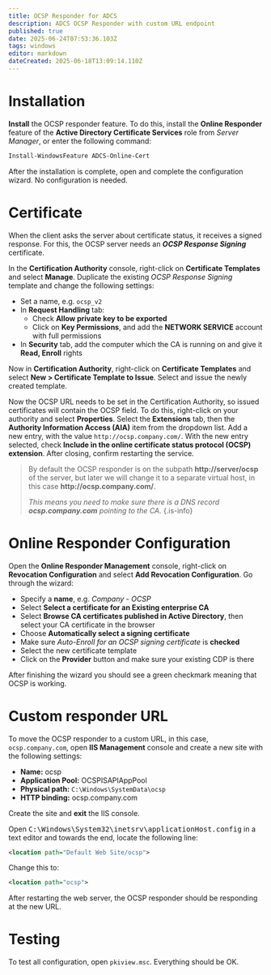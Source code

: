```yaml
---
title: OCSP Responder for ADCS
description: ADCS OCSP Responder with custom URL endpoint
published: true
date: 2025-06-24T07:53:36.103Z
tags: windows
editor: markdown
dateCreated: 2025-06-18T13:09:14.110Z
---
```


# Installation

**Install** the OCSP responder feature. To do this, install the **Online Responder** feature of the **Active Directory Certificate Services** role from *Server Manager*, or enter the following command:

```powershell
Install-WindowsFeature ADCS-Online-Cert
```

After the installation is complete, open and complete the configuration wizard. No configuration is needed.

# Certificate

When the client asks the server about certificate status, it receives a signed response. For this, the OCSP server needs an ***OCSP Response Signing*** certificate.

In the **Certification Authority** console, right-click on **Certificate Templates** and select **Manage**. Duplicate the existing *OCSP Response Signing* template and change the following settings:

- Set a name, e.g. `ocsp_v2`
- In **Request Handling** tab:
  - Check **Allow private key to be exported**
  - Click on **Key Permissions**, and add the **NETWORK SERVICE** account with full permissions
- In **Security** tab, add the computer which the CA is running on and give it **Read, Enroll** rights

Now in **Certification Authority**, right-click on **Certificate Templates** and select **New > Certificate Template to Issue**. Select and issue the newly created template.

Now the OCSP URL needs to be set in the Certification Authority, so issued certificates will contain the OCSP field. To do this, right-click on your authority and select **Properties**. Select the **Extensions** tab, then the **Authority Information Access (AIA)** item from the dropdown list. Add a new entry, with the value `http://ocsp.company.com/`. With the new entry selected, check **Include in the online certificate status protocol (OCSP) extension**. After closing, confirm restarting the service.

> By default the OCSP responder is on the subpath **http:/<span>/ser</span>ver/ocsp** of the server, but later we will change it to a separate virtual host, in this case **http:/<span>/ocsp.company</span>.com/**.
>
> *This means you need to make sure there is a DNS record **ocsp<span>.company</span>.com** pointing to the CA.*
{.is-info}

# Online Responder Configuration

Open the **Online Responder Management** console, right-click on **Revocation Configuration** and select **Add Revocation Configuration**. Go through the wizard:

- Specify a **name**, e.g. *Company - OCSP*
- Select **Select a certificate for an Existing enterprise CA**
- Select **Browse CA certificates published in Active Directory**, then select your CA certificate in the browser
- Choose **Automatically select a signing certificate**
- Make sure *Auto-Enroll for an OCSP signing certificate* is **checked**
- Select the new certificate template
- Click on the **Provider** button and make sure your existing CDP is there

After finishing the wizard you should see a green checkmark meaning that OCSP is working.

# Custom responder URL

To move the OCSP responder to a custom URL, in this case, `ocsp.company.com`, open **IIS Management** console and create a new site with the following settings:

- **Name:** ocsp
- **Application Pool:** OCSPISAPIAppPool
- **Physical path:** `C:\Windows\SystemData\ocsp`
- **HTTP binding:** ocsp<span>.company.</span>com

Create the site and **exit** the IIS console.

Open <kbd>C:\Windows\System32\inetsrv\applicationHost.config</kbd> in a text editor and towards the end, locate the following line:

```xml
<location path="Default Web Site/ocsp">
```

Change this to:

```xml
<location path="ocsp">
```

After restarting the web server, the OCSP responder should be responding at the new URL.

# Testing

To test all configuration, open `pkiview.msc`. Everything should be OK.